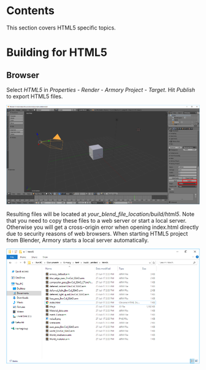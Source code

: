 # Contents

This section covers HTML5 specific topics.

# Building for HTML5

## Browser

Select *HTML5* in *Properties - Render - Armory Project - Target*. Hit *Publish* to export HTML5 files.

![](img/html5/0.png)

Resulting files will be located at *your_blend_file_location/build/html5*. Note that you need to copy these files to a web server or start a local server. Otherwise you will get a cross-origin error when opening index.html directly due to security reasons of web browsers. When starting HTML5 project from Blender, Armory starts a local server automatically.

![](img/html5/1.png)
